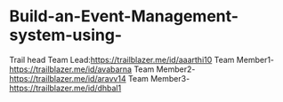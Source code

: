 # Build-an-Event-Management-system-using-

Trail head
Team Lead:https://trailblazer.me/id/aaarthi10
Team Member1-https://trailblazer.me/id/avabarna
Team Member2-https://trailblazer.me/id/aravv14
Team Member3-https://trailblazer.me/id/dhbal1
